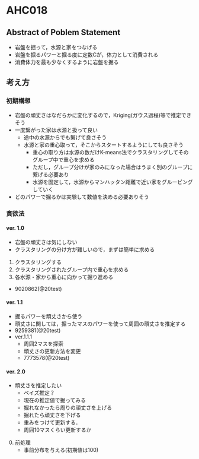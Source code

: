 # AHC018

## Abstract of Poblem Statement
- 岩盤を掘って，水源と家をつなげる
- 岩盤を掘るパワーと掘る度に定数Cが，体力として消費される
- 消費体力を最も少なくするように岩盤を掘る


## 考え方
### 初期構想
- 岩盤の頑丈さはなだらかに変化するので，Kriging(ガウス過程)等で推定できそう
- 一度繋がった家は水源と扱って良い
    - 途中の水源からでも繋げて良さそう
    - 水源と家の重心取って，そこからスタートするようにしても良さそう
        - 重心の取り方は水源の数だけK-means法でクラスタリングしてそのグループ中で重心を求める
        - ただし，グループ分けが家のみになった場合はうまく別のグループに繋げる必要あり
        - 水源を固定して，水源からマンハッタン距離で近い家をグルーピングしていく
- どのパワーで掘るかは実験して数値を決める必要ありそう

### 貪欲法
#### ver. 1.0
- 岩盤の頑丈さは気にしない
- クラスタリングの分け方が難しいので，まずは簡単に求める

1. クラスタリングする
2. クラスタリングされたグループ内で重心を求める
3. 各水源・家から重心に向かって掘り進める

- 9020862(@20test)

#### ver. 1.1
- 掘るパワーを頑丈さから使う
- 頑丈さに関しては，掘ったマスのパワーを使って周囲の頑丈さを推定する
- 9259381(@20test)
- ver.1.1.1
    - 周囲2マスを探索
    - 頑丈さの更新方法を変更
    - 7773578(@20test)


#### ver. 2.0
- 頑丈さを推定したい
    - ベイズ推定？
    - 現在の推定値で掘ってみる
    - 掘れなかったら周りの頑丈さを上げる
    - 掘れたら頑丈さを下げる
    - 重みをつけて更新する．
    - 周囲10マスくらい更新するか
0. 前処理
    - 事前分布を与える(初期値は100)
